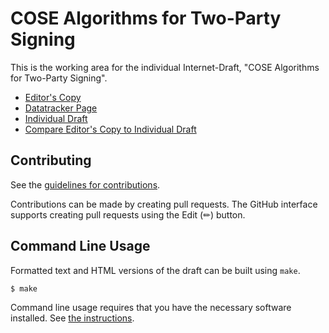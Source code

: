 # COSE Algorithms for Two-Party Signing

This is the working area for the individual Internet-Draft, "COSE Algorithms for Two-Party Signing".

* [Editor's Copy](https://YubicoLabs.github.io/cose-two-party-signing-algs-rfc/#go.draft-lundberg-cose-two-party-signing-algs.html)
* [Datatracker Page](https://datatracker.ietf.org/doc/draft-lundberg-cose-two-party-signing-algs)
* [Individual Draft](https://datatracker.ietf.org/doc/html/draft-lundberg-cose-two-party-signing-algs)
* [Compare Editor's Copy to Individual Draft](https://YubicoLabs.github.io/cose-two-party-signing-algs-rfc/#go.draft-lundberg-cose-two-party-signing-algs.diff)


## Contributing

See the
[guidelines for contributions](https://github.com/YubicoLabs/cose-two-party-signing-algs-rfc/blob/main/CONTRIBUTING.md).

Contributions can be made by creating pull requests.
The GitHub interface supports creating pull requests using the Edit (✏) button.


## Command Line Usage

Formatted text and HTML versions of the draft can be built using `make`.

```sh
$ make
```

Command line usage requires that you have the necessary software installed.  See
[the instructions](https://github.com/martinthomson/i-d-template/blob/main/doc/SETUP.md).
